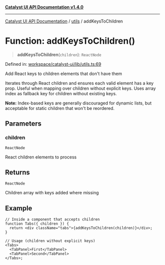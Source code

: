 [**Catalyst UI API Documentation v1.4.0**](../../README.md)

---

[Catalyst UI API Documentation](../../README.md) / [utils](../README.md) / addKeysToChildren

# Function: addKeysToChildren()

> **addKeysToChildren**(`children`): `ReactNode`

Defined in: [workspace/catalyst-ui/lib/utils.ts:69](https://github.com/TheBranchDriftCatalyst/catalyst-ui/blob/main/lib/utils.ts#L69)

Add React keys to children elements that don't have them

Iterates through React children and ensures each valid element has a key prop.
Useful when mapping over children without explicit keys. Uses array index as
fallback key for children without existing keys.

**Note:** Index-based keys are generally discouraged for dynamic lists, but
acceptable for static children that won't be reordered.

## Parameters

### children

`ReactNode`

React children elements to process

## Returns

`ReactNode`

Children array with keys added where missing

## Example

```tsx
// Inside a component that accepts children
function Tabs({ children }) {
  return <div className="tabs">{addKeysToChildren(children)}</div>;
}

// Usage (children without explicit keys)
<Tabs>
  <TabPanel>First</TabPanel>
  <TabPanel>Second</TabPanel>
</Tabs>;
```
